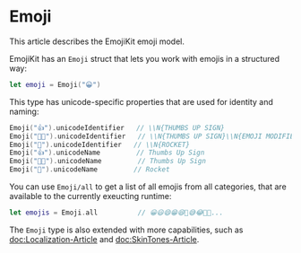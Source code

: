 # Emoji

This article describes the EmojiKit emoji model.

EmojiKit has an ``Emoji`` struct that lets you work with emojis in a structured way:

```swift
let emoji = Emoji("😀")
```

This type has unicode-specific properties that are used for identity and naming:

```swift
Emoji("👍").unicodeIdentifier   // \\N{THUMBS UP SIGN}
Emoji("👍🏿").unicodeIdentifier   // \\N{THUMBS UP SIGN}\\N{EMOJI MODIFIER FITZPATRICK TYPE-6}
Emoji("🚀").unicodeIdentifier   // \\N{ROCKET}
Emoji("👍").unicodeName         // Thumbs Up Sign
Emoji("👍🏿").unicodeName         // Thumbs Up Sign
Emoji("🚀").unicodeName         // Rocket
```

You can use ``Emoji/all`` to get a list of all emojis from all categories, that are available to the currently exeucting runtime:

```swift
let emojis = Emoji.all          // 😀😃😄😁😆🥹😅😂🤣🥲...
```

The ``Emoji`` type is also extended with more capabilities, such as <doc:Localization-Article> and <doc:SkinTones-Article>.



[GitHub]: https://github.com/Kankoda/EmojiKit
[Website]: https://kankoda.com/emojikit

